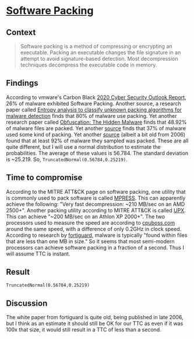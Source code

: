 # [Software Packing](https://attack.mitre.org/techniques/T1045/)

## Context
>Software packing is a method of compressing or encrypting an executable. Packing an executable changes the file signature in an attempt to avoid signature-based detection. Most decompression techniques decompress the executable code in memory.

## Findings
According to vmware's Carbon Black [2020 Cyber Security Outlook Report](https://content.carbonblack.com/c/vmwcb-threat-report-?x=f_lWMB), 26% of malware exhibited Software Packing. Another source, a research paper called [Entropy analysis to classify unknown packing algorithms for malware detection](https://www.researchgate.net/publication/301902892_Entropy_analysis_to_classify_unknown_packing_algorithms_for_malware_detection) finds that 80% of malware use packing. Yet another research paper called [Obfuscation: The Hidden Malware](https://www.academia.edu/7383312/Obfuscation_The_Hidden_Malware) finds that 48.92% of malware files are packed. Yet another [source](https://www.lastline.com/labsblog/malware-packing/) finds that 37% of malware used some kind of packing. Yet another [source](www.blackhat.com/presentations/bh-usa-06/BH-US-06-Morgenstern.pdf) (albeit a bit old from 2006) found that at least 92% of malware they sampled was packed. These are all quite different, but I will use a normal distribution to estimate the probabilities. The average of these values is 56.784. The standard deviation is ~25.219. So, ```TruncatedNormal(0.56784,0.25219)```. 

## Time to compromise
According to the MITRE ATT&CK page on software packing, one utility that is commonly used to pack software is called [MPRESS](http://www.matcode.com/mpress.htm). This can apparently achieve the following: "Very fast decompression: ~210 MB/sec on an AMD 2500+". Another packing utility according to MITRE ATT&CK is called [UPX](https://upx.github.io/). This can achieve "~200 MB/sec on an Athlon XP 2000+". The two processors used to measure the speed are according to [cpuboss.com](http://cpuboss.com/cpus/AMD-Athlon-XP-M-2500-vs-AMD-Athlon-XP-2000) around the same speed, with a difference of only 0.2GHz in clock speed. According to research by [fortiguard](https://d3gpjj9d20n0p3.cloudfront.net/fortiguard/research/DetectingMalwareThreats.pdf), malware is typically "found within files that are less than one MB in size." So it seems that most semi-modern processors can achieve software packing in a fraction of a second. Thus I will assume TTC is instant.

## Result
```TruncatedNormal(0.56784,0.25219)```

## Discussion
The white paper from fortiguard is quite old, being published in late 2006, but I think as an estimate it should still be OK for our TTC as even if it was 100x that size, it would still result in a TTC of less than a second. 